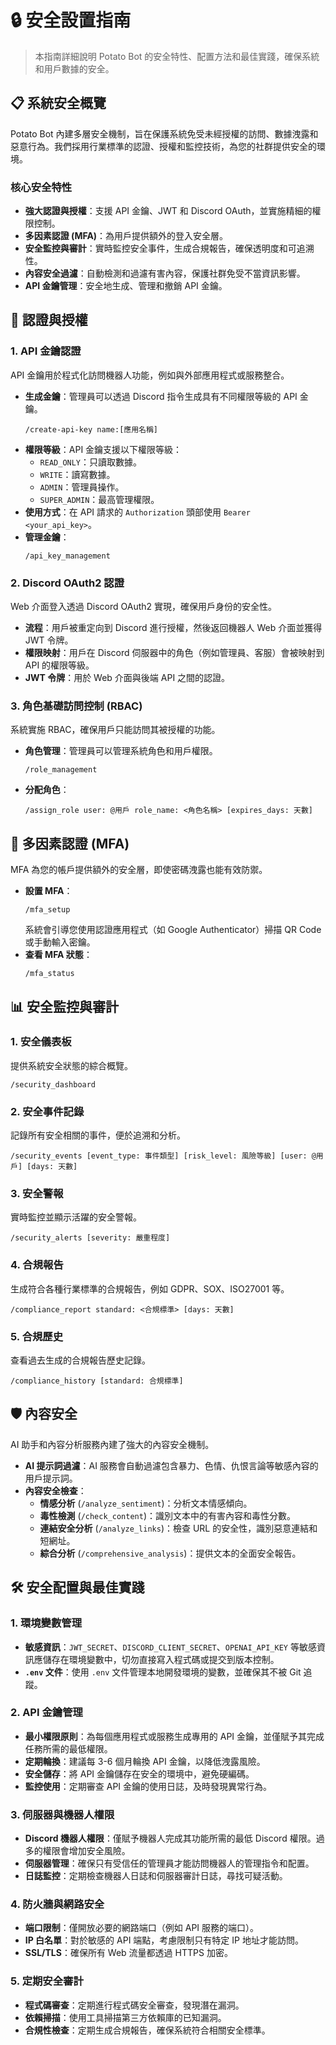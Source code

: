 # 🔒 安全設置指南

> 本指南詳細說明 Potato Bot 的安全特性、配置方法和最佳實踐，確保系統和用戶數據的安全。

## 📋 系統安全概覽

Potato Bot 內建多層安全機制，旨在保護系統免受未經授權的訪問、數據洩露和惡意行為。我們採用行業標準的認證、授權和監控技術，為您的社群提供安全的環境。

### 核心安全特性

*   **強大認證與授權**：支援 API 金鑰、JWT 和 Discord OAuth，並實施精細的權限控制。
*   **多因素認證 (MFA)**：為用戶提供額外的登入安全層。
*   **安全監控與審計**：實時監控安全事件，生成合規報告，確保透明度和可追溯性。
*   **內容安全過濾**：自動檢測和過濾有害內容，保護社群免受不當資訊影響。
*   **API 金鑰管理**：安全地生成、管理和撤銷 API 金鑰。

## 🚀 認證與授權

### 1. API 金鑰認證

API 金鑰用於程式化訪問機器人功能，例如與外部應用程式或服務整合。

*   **生成金鑰**：管理員可以透過 Discord 指令生成具有不同權限等級的 API 金鑰。
    ```
    /create-api-key name:[應用名稱]
    ```
*   **權限等級**：API 金鑰支援以下權限等級：
    *   `READ_ONLY`：只讀取數據。
    *   `WRITE`：讀寫數據。
    *   `ADMIN`：管理員操作。
    *   `SUPER_ADMIN`：最高管理權限。
*   **使用方式**：在 API 請求的 `Authorization` 頭部使用 `Bearer <your_api_key>`。
*   **管理金鑰**：
    ```
    /api_key_management
    ```

### 2. Discord OAuth2 認證

Web 介面登入透過 Discord OAuth2 實現，確保用戶身份的安全性。

*   **流程**：用戶被重定向到 Discord 進行授權，然後返回機器人 Web 介面並獲得 JWT 令牌。
*   **權限映射**：用戶在 Discord 伺服器中的角色（例如管理員、客服）會被映射到 API 的權限等級。
*   **JWT 令牌**：用於 Web 介面與後端 API 之間的認證。

### 3. 角色基礎訪問控制 (RBAC)

系統實施 RBAC，確保用戶只能訪問其被授權的功能。

*   **角色管理**：管理員可以管理系統角色和用戶權限。
    ```
    /role_management
    ```
*   **分配角色**：
    ```
    /assign_role user: @用戶 role_name: <角色名稱> [expires_days: 天數]
    ```

## 🔐 多因素認證 (MFA)

MFA 為您的帳戶提供額外的安全層，即使密碼洩露也能有效防禦。

*   **設置 MFA**：
    ```
    /mfa_setup
    ```
    系統會引導您使用認證應用程式（如 Google Authenticator）掃描 QR Code 或手動輸入密鑰。
*   **查看 MFA 狀態**：
    ```
    /mfa_status
    ```

## 📊 安全監控與審計

### 1. 安全儀表板

提供系統安全狀態的綜合概覽。

```
/security_dashboard
```

### 2. 安全事件記錄

記錄所有安全相關的事件，便於追溯和分析。

```
/security_events [event_type: 事件類型] [risk_level: 風險等級] [user: @用戶] [days: 天數]
```

### 3. 安全警報

實時監控並顯示活躍的安全警報。

```
/security_alerts [severity: 嚴重程度]
```

### 4. 合規報告

生成符合各種行業標準的合規報告，例如 GDPR、SOX、ISO27001 等。

```
/compliance_report standard: <合規標準> [days: 天數]
```

### 5. 合規歷史

查看過去生成的合規報告歷史記錄。

```
/compliance_history [standard: 合規標準]
```

## 🛡️ 內容安全

AI 助手和內容分析服務內建了強大的內容安全機制。

*   **AI 提示詞過濾**：AI 服務會自動過濾包含暴力、色情、仇恨言論等敏感內容的用戶提示詞。
*   **內容安全檢查**：
    *   **情感分析** (`/analyze_sentiment`)：分析文本情感傾向。
    *   **毒性檢測** (`/check_content`)：識別文本中的有害內容和毒性分數。
    *   **連結安全分析** (`/analyze_links`)：檢查 URL 的安全性，識別惡意連結和短網址。
    *   **綜合分析** (`/comprehensive_analysis`)：提供文本的全面安全報告。

## 🛠️ 安全配置與最佳實踐

### 1. 環境變數管理

*   **敏感資訊**：`JWT_SECRET`、`DISCORD_CLIENT_SECRET`、`OPENAI_API_KEY` 等敏感資訊應儲存在環境變數中，切勿直接寫入程式碼或提交到版本控制。
*   **`.env` 文件**：使用 `.env` 文件管理本地開發環境的變數，並確保其不被 Git 追蹤。

### 2. API 金鑰管理

*   **最小權限原則**：為每個應用程式或服務生成專用的 API 金鑰，並僅賦予其完成任務所需的最低權限。
*   **定期輪換**：建議每 3-6 個月輪換 API 金鑰，以降低洩露風險。
*   **安全儲存**：將 API 金鑰儲存在安全的環境中，避免硬編碼。
*   **監控使用**：定期審查 API 金鑰的使用日誌，及時發現異常行為。

### 3. 伺服器與機器人權限

*   **Discord 機器人權限**：僅賦予機器人完成其功能所需的最低 Discord 權限。過多的權限會增加安全風險。
*   **伺服器管理**：確保只有受信任的管理員才能訪問機器人的管理指令和配置。
*   **日誌監控**：定期檢查機器人日誌和伺服器審計日誌，尋找可疑活動。

### 4. 防火牆與網路安全

*   **端口限制**：僅開放必要的網路端口（例如 API 服務的端口）。
*   **IP 白名單**：對於敏感的 API 端點，考慮限制只有特定 IP 地址才能訪問。
*   **SSL/TLS**：確保所有 Web 流量都透過 HTTPS 加密。

### 5. 定期安全審計

*   **程式碼審查**：定期進行程式碼安全審查，發現潛在漏洞。
*   **依賴掃描**：使用工具掃描第三方依賴庫的已知漏洞。
*   **合規性檢查**：定期生成合規報告，確保系統符合相關安全標準。
